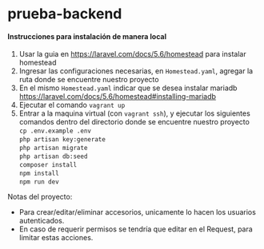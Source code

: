 # prueba-backend

#### Instrucciones para instalación de manera local

1. Usar la guia en https://laravel.com/docs/5.6/homestead para instalar homestead
2. Ingresar las configuraciones necesarias, en ```Homestead.yaml```, agregar la ruta donde se encuentre nuestro proyecto
3. En el mismo ```Homestead.yaml``` indicar que se desea instalar mariadb https://laravel.com/docs/5.6/homestead#installing-mariadb
4. Ejecutar el comando ```vagrant up```
5. Entrar a la maquina virtual (con ```vagrant ssh```), y ejecutar los siguientes comandos dentro del directorio donde se encuentre nuestro proyecto  
  ```cp .env.example .env```  
  ```php artisan key:generate```  
  ```php artisan migrate```  
  ```php artisan db:seed```  
  ```composer install```  
  ```npm install```  
  ```npm run dev```  
 
 
Notas del proyecto:
 - Para crear/editar/eliminar accesorios, unicamente lo hacen los usuarios autenticados.
 - En caso de requerir permisos se tendría que editar en el Request, para limitar estas acciones.
 

